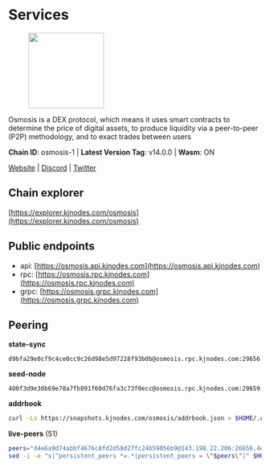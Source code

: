 # Services

<figure><img src="https://raw.githubusercontent.com/kj89/testnet_manuals/main/pingpub/logos/osmosis.png" width="150" alt=""><figcaption></figcaption></figure>

Osmosis is a DEX protocol, which means it uses smart contracts  to determine the price of digital assets, to produce liquidity  via a peer-to-peer (P2P) methodology, and to exact trades between users

**Chain ID**: osmosis-1 | **Latest Version Tag**: v14.0.0 | **Wasm**: ON

[Website](https://osmosis.zone) | [Discord](https://discord.gg/osmosis) | [Twitter](https://twitter.com/osmosiszone)




## Chain explorer
[https://explorer.kjnodes.com/osmosis](https://explorer.kjnodes.com/osmosis)

## Public endpoints

* api: [https://osmosis.api.kjnodes.com](https://osmosis.api.kjnodes.com)
* rpc: [https://osmosis.rpc.kjnodes.com](https://osmosis.rpc.kjnodes.com)
* grpc: [https://osmosis.grpc.kjnodes.com](https://osmosis.grpc.kjnodes.com)

## Peering

**state-sync**

```text
d9bfa29e0cf9c4ce0cc9c26d98e5d97228f93b0b@osmosis.rpc.kjnodes.com:29656
```

**seed-node**

```text
400f3d9e30b69e78a7fb891f60d76fa3c73f0ecc@osmosis.rpc.kjnodes.com:29659
```

**addrbook**
```bash
curl -Ls https://snapshots.kjnodes.com/osmosis/addrbook.json > $HOME/.osmosisd/config/addrbook.json
```

**live-peers** (51)
```bash
peers="d4e6a9d74abbf4676c8fd2d58d27fc24b59056b9@143.198.22.206:26656,4e38d3caa1554d7f46a2654fa9997554c13f61f2@95.216.96.61:26656,d87b23a8f9134744f2370b069531fcf62e7721c9@65.109.30.119:26656,569aac51b04607a18696c63035586816dec85511@157.90.213.235:26656,82e224c9640048a6513c589e904c0d903bb99f32@74.118.140.23:26656,ebc272824924ea1a27ea3183dd0b9ba713494f83@185.16.39.137:26716,31d2c86f7957e2db91297e54c3b0456ea06c2250@173.67.177.115:26656,f95d9634ad68b8f0ac80ce308adb71d8c119ada5@141.98.219.104:26656,d9bfa29e0cf9c4ce0cc9c26d98e5d97228f93b0b@65.109.88.38:29656,724cef11bbe866269b3d67f7dd5ea539cc4096bf@198.244.164.186:26656,e0fbdbdce6ec8797412751edd00fbaf114c42fad@34.220.226.204:26656,9b1bfb99d9eb04af32510ed8e3eb83c59448662f@95.214.52.220:26656,be930386104083882c7e491d60584e15c101c1da@178.128.156.131:26656,8500a6a0a7f1a6afc66f5d8956214bfd44ebd30c@65.109.53.142:26856,7de231d5c75feb810a9196fa2a3e83e0576c88a9@212.95.53.152:26656,f9a920a61ee994b12b77178dd5f1fc1ed39b7cd2@142.132.255.49:26656,173751092c573b78d0dd40677dc7d7f5b546dcfd@94.130.207.9:26656,30e9432879d5b0976b88e52120dc12338e40fc33@65.108.108.176:26656,43785e5ffd8783393ea8094f77efcee5bdbcdce3@78.141.244.18:26656,bfb67b2ae345955d6bc0991450120669c683386e@149.56.25.66:26656,20913e92e8b9ea2d80ad34edd9b52e97886cf616@54.37.30.181:26656,407267ac44b20a0a4258d0bbca1c9f657bf88d08@74.118.143.19:26656,42745690b41f6a7515c4a87d88efda2e82b55b76@78.46.94.183:26656,f4b811759e55f665180545ad5e1b42573f660861@135.181.181.251:26656,31e7a8b8cc97e85472c609f9d220fdd9536d4f4d@94.130.220.54:26656,a6283307952423c1751431c220d11ed36b61ed84@143.110.237.113:26656,47e4075978458bfc382630b2a46aabbbbf7977b2@143.198.234.114:26656,971c324f0889de5fd528402487168d88857a3df6@66.172.36.141:36656,34340a9151d4a97a850d2cd64d8778279faf3f96@194.163.181.100:26656,b15ff06834de16016d8d905162e1365423d21a66@35.172.193.124:26656,fd0930fea06876e362e0a92046854ed651f27ac2@45.76.13.41:26656,60a2c89e7253502e93517a026f44a2431cc81230@220.85.113.39:26656,6178f129efa76d235436e2156959d0acb4772c6a@65.108.128.168:36656,e153cc49052d67280dfdd6d660f3d98622905850@209.133.193.74:26656,2736d870197d443e463b4ff4b7b52f1cec920030@45.63.39.14:26656,10f328a43a1ac7aeeae7ee34c1127ce6839e4265@15.235.13.139:26656,406f64a8d601e34d7311fd61ec87b0c7028bd230@138.201.23.39:46656,a2024229e2eed1650ba3a3ea9db67fa318dc232e@142.132.199.3:26656,c5358545d951ae666c695903036c1e93578951eb@135.181.176.113:26656,b69e57cd6f796ac5d6efb1a834163365c37cbfa8@78.46.69.29:26656,0419c998d6aac0afdb05808ad9a935670248e209@65.108.204.56:26656,77900931e443efd95c7feeb86a13968321f24d9b@194.163.161.146:24650,94e69330d6f4cfe221cdd2ce49ee141e53e5f200@23.106.120.6:26656,3197daa0ee5245b17a546be032ff0f6814e1d1db@148.251.191.239:26656,8c4aeef3bdca01743fd57b772344ce4f07cb9849@148.71.46.4:26656,c7fb97358712f447ca0689e814fe8c965a71b314@65.21.133.114:26656,f9bfc7f25f63bd7e392fbe5465126b311465cbce@65.108.78.186:26656,7c28e9f02c998d84a4f617c3852b7794dc2883fd@88.99.253.55:26656,259ab883ee76f92e82f8f14d463aaaa09d857fb9@144.76.70.108:9010,e3cc05de734a9eb3da832cf0236f319a9a4063ba@95.216.101.39:26656,7c5459ea4bbc41aa4d86ffe8126f0651155227c8@85.195.102.127:26656"
sed -i -e "s|^persistent_peers *=.*|persistent_peers = \"$peers\"|" $HOME/.osmosisd/config/config.toml
```
